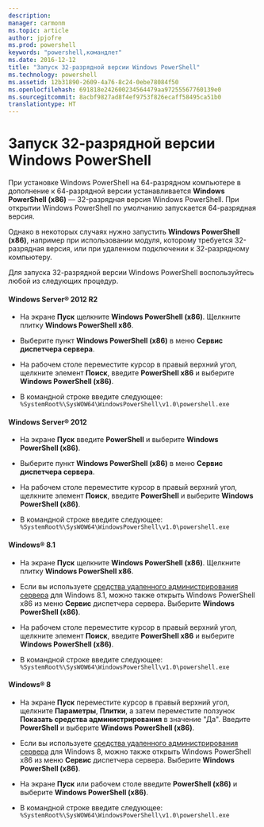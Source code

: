 ```yaml
---
description: 
manager: carmonm
ms.topic: article
author: jpjofre
ms.prod: powershell
keywords: "powershell,командлет"
ms.date: 2016-12-12
title: "Запуск 32-разрядной версии Windows PowerShell"
ms.technology: powershell
ms.assetid: 12b31890-2609-4a76-8c24-0ebe78084f50
ms.openlocfilehash: 691818e242600234564479aa97255567760139e0
ms.sourcegitcommit: 8acbf9827ad8f4ef9753f826ecaff58495ca51b0
translationtype: HT
---
```

# <a name="starting-the-32-bit-version-of-windows-powershell"></a>Запуск 32-разрядной версии Windows PowerShell
При установке Windows PowerShell на 64-разрядном компьютере в дополнение к 64-разрядной версии устанавливается **Windows PowerShell (x86)** — 32-разрядная версия Windows PowerShell. При открытии Windows PowerShell по умолчанию запускается 64-разрядная версия.

Однако в некоторых случаях нужно запустить **Windows PowerShell (x86)**, например при использовании модуля, которому требуется 32-разрядная версия, или при удаленном подключении к 32-разрядному компьютеру.

Для запуска 32-разрядной версии Windows PowerShell воспользуйтесь любой из следующих процедур.

#### <a name="in-windows-server-2012-r2"></a>Windows Server® 2012 R2

-   На экране **Пуск** щелкните **Windows PowerShell (x86)**. Щелкните плитку **Windows PowerShell x86**.

-   Выберите пункт **Windows PowerShell (x86)** в меню **Сервис** **диспетчера сервера**.

-   На рабочем столе переместите курсор в правый верхний угол, щелкните элемент **Поиск**, введите **PowerShell x86** и выберите **Windows PowerShell (x86)**.

-   В командной строке введите следующее: `%SystemRoot%\SysWOW64\WindowsPowerShell\v1.0\powershell.exe`

#### <a name="in-windows-server-2012"></a>Windows Server® 2012

-   На экране **Пуск** введите **PowerShell** и выберите **Windows PowerShell (x86)**.

-   Выберите пункт **Windows PowerShell (x86)** в меню **Сервис** **диспетчера сервера**.

-   На рабочем столе переместите курсор в правый верхний угол, щелкните элемент **Поиск**, введите **PowerShell** и выберите **Windows PowerShell (x86)**.

-   В командной строке введите следующее: `%SystemRoot%\SysWOW64\WindowsPowerShell\v1.0\powershell.exe`

#### <a name="in-windows-81"></a>Windows® 8.1

-   На экране **Пуск** щелкните **Windows PowerShell (x86)**. Щелкните плитку **Windows PowerShell x86**.

-   Если вы используете [средства удаленного администрирования сервера](http://go.microsoft.com/fwlink/?LinkID=304145) для Windows 8.1, можно также открыть Windows PowerShell x86 из меню **Сервис** диспетчера сервера. Выберите **Windows PowerShell (x86)**.

-   На рабочем столе переместите курсор в правый верхний угол, щелкните элемент **Поиск**, введите **PowerShell x86** и выберите **Windows PowerShell (x86)**.
   
-   В командной строке введите следующее: `%SystemRoot%\SysWOW64\WindowsPowerShell\v1.0\powershell.exe`

#### <a name="in-windows-8"></a>Windows® 8

-   На экране **Пуск** переместите курсор в правый верхний угол, щелкните **Параметры**, **Плитки**, а затем переместите ползунок **Показать средства администрирования** в значение "Да". Введите **PowerShell** и выберите **Windows PowerShell (x86)**.

-   Если вы используете [средства удаленного администрирования сервера](http://www.microsoft.com/download/details.aspx?id=28972) для Windows 8, можно также открыть Windows PowerShell x86 из меню **Сервис** диспетчера сервера. Выберите **Windows PowerShell (x86)**.

-   На экране **Пуск** или рабочем столе введите **PowerShell (x86)** и выберите **Windows PowerShell (x86)**.

-   В командной строке введите следующее: `%SystemRoot%\SysWOW64\WindowsPowerShell\v1.0\powershell.exe`

